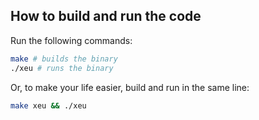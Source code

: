 ## How to build and run the code

Run the following commands:

```bash
make # builds the binary
./xeu # runs the binary
```

Or, to make your life easier, build and run in the same line:

```bash
make xeu && ./xeu
```

